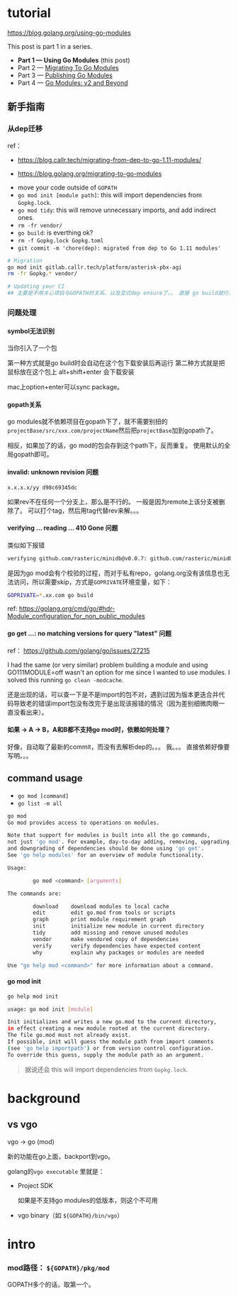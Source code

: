 

# tutorial



https://blog.golang.org/using-go-modules



This post is part 1 in a series.

- **Part 1 — Using Go Modules** (this post)
- Part 2 — [Migrating To Go Modules](https://blog.golang.org/migrating-to-go-modules)
- Part 3 — [Publishing Go Modules](https://blog.golang.org/publishing-go-modules)
- Part 4 — [Go Modules: v2 and Beyond](https://blog.golang.org/v2-go-modules)



## 新手指南



### 从dep迁移

ref： 

* https://blog.callr.tech/migrating-from-dep-to-go-1.11-modules/

* https://blog.golang.org/migrating-to-go-modules



- move your code outside of `GOPATH`
- `go mod init [module path]`: this will import dependencies from `Gopkg.lock`.
- `go mod tidy`: this will remove unnecessary imports, and add indirect ones.
- `rm -fr vendor/`
- `go build`: is everthing ok?
- `rm -f Gopkg.lock Gopkg.toml`
- `git commit -m 'chore(dep): migrated from dep to Go 1.11 modules'`



```sh
# Migration
go mod init gitlab.callr.tech/platform/asterisk-pbx-agi
rm -fr Gopkg.* vendor/

# Updating your CI
## 主要是不用关心项目与GOPATH的关系、以及显式dep ensure了。。 直接 go build就行，"go build will handle the dependencies automatically"
```





### 问题处理

#### symbol无法识别



当你引入了一个包

第一种方式就是go build时会自动在这个包下载安装后再运行
 第二种方式就是把鼠标放在这个包上 alt+shift+enter 会下载安装

mac上option+enter可以sync package。



#### gopath关系

go modules就不依赖项目在gopath下了，就不需要别扭的`projectBase/src/xxx.com/projectName`然后把`projectBase`加到gopath了。

相反，如果加了的话，go mod的包会存到这个path下，反而重复。 使用默认的全局gopath即可。



#### invalid: unknown revision 问题



```
x.x.x.x/yy d98c69345dc
```

如果rev不在任何一个分支上，那么是不行的。 一般是因为remote上该分支被删除了。
可以打个tag，然后用tag代替rev来解。。。


#### verifying ... reading ... 410 Gone 问题

类似如下报错

```sh
verifying github.com/rasteric/minidb@v0.0.7: github.com/rasteric/minidb@v0.0.7: reading https://sum.golang.org/lookup/github.com/rasteric/minidb@v0.0.7: 410 Gone
```

是因为go mod会有个校验的过程，而对于私有repo，golang.org没有该信息也无法访问，所以需要skip，方式是`GOPRIVATE`环境变量，如下：
```sh
GOPRIVATE=*.xx.com go build
```

ref: https://golang.org/cmd/go/#hdr-Module_configuration_for_non_public_modules


#### go get ...: no matching versions for query "latest" 问题

ref： https://github.com/golang/go/issues/27215

I had the same (or very similar) problem building a module and using GO111MODULE=off wasn't an option for me since I wanted to use modules.
I solved this running `go clean -modcache`.

还是出现的话，可以查一下是不是import的包不对，遇到过因为版本更迭合并代码导致老的错误import包没有改完于是出现该报错的情况（因为差别细微肉眼一直没看出来）。


#### 如果 -> A -> B，A和B都不支持go mod时，依赖如何处理？

好像，自动取了最新的commit，而没有去解析dep的。。。 我。。。
直接依赖好像要写明。。。


## command usage

* `go mod [command]`
* `go list -m all`



```sh
go mod                                                                                                                  feature-mg-istio-1.4 
Go mod provides access to operations on modules.

Note that support for modules is built into all the go commands,
not just 'go mod'. For example, day-to-day adding, removing, upgrading,
and downgrading of dependencies should be done using 'go get'.
See 'go help modules' for an overview of module functionality.

Usage:

        go mod <command> [arguments]

The commands are:

        download    download modules to local cache
        edit        edit go.mod from tools or scripts
        graph       print module requirement graph
        init        initialize new module in current directory
        tidy        add missing and remove unused modules
        vendor      make vendored copy of dependencies
        verify      verify dependencies have expected content
        why         explain why packages or modules are needed

Use "go help mod <command>" for more information about a command.
```





#### go mod init



```sh
go help mod init

usage: go mod init [module]

Init initializes and writes a new go.mod to the current directory,
in effect creating a new module rooted at the current directory.
The file go.mod must not already exist.
If possible, init will guess the module path from import comments
(see 'go help importpath') or from version control configuration.
To override this guess, supply the module path as an argument.
```



> 据说还会 this will import dependencies from `Gopkg.lock`.



# background



## vs vgo



vgo -> go (mod)



新的功能在go上面，backport到vgo。



golang的`vgo executable` 里就是：

* Project SDK

  如果是不支持go modules的低版本，则这个不可用

* vgo binary（如 `${GOPATH}/bin/vgo`）

# intro

### mod路径： `${GOPATH}/pkg/mod`

GOPATH多个的话，取第一个。






